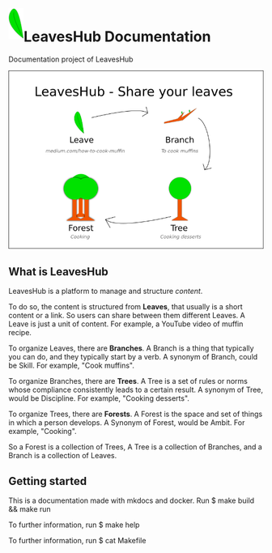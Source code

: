 <img align="left" width="30" height="60" src="https://github.com/hanschrome/LeavesHub/raw/main/logo.png"/>

# LeavesHub Documentation

Documentation project of LeavesHub

![Forests explained](https://github.com/hanschrome/LeavesHub/raw/main/docs/forest/media/Schema.png)

## What is LeavesHub

LeavesHub is a platform to manage and structure *content*.

To do so, the content is structured from **Leaves**, that usually is a short content or a link. So users can share between
them different Leaves. A Leave is just a unit of content. For example, a YouTube video of muffin recipe.

To organize Leaves, there are **Branches**. A Branch is a thing that typically you can do, and they typically start by
a verb. A synonym of Branch, could be Skill. For example, "Cook muffins".

To organize Branches, there are **Trees**. A Tree is a set of rules or norms whose compliance consistently leads to a
certain result. A synonym of Tree, would be Discipline. For example, "Cooking desserts".

To organize Trees, there are **Forests**. A Forest is the space and set of things in which a person develops. A Synonym of
Forest, would be Ambit. For example, "Cooking".

So a Forest is a collection of Trees, A Tree is a collection of Branches, and a Branch is a collection of Leaves.

## Getting started

This is a documentation made with mkdocs and docker. Run $ make build && make run

To further information, run $ make help

To further information, run $ cat Makefile

